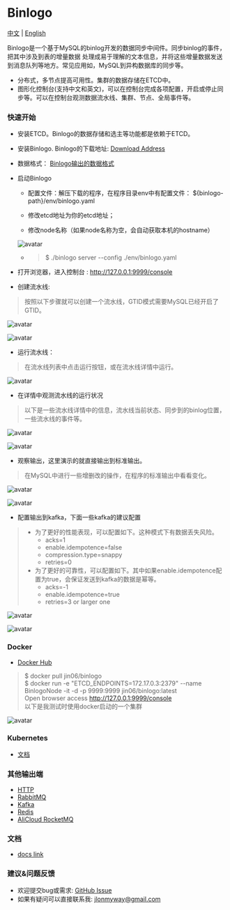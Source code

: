 Binlogo
=====================================
[中文](README_zh.md) | [English](README.md)

Binlogo是一个基于MySQL的binlog开发的数据同步中间件。同步binlog的事件，把其中涉及到表的增量数据
处理成易于理解的文本信息，并将这些增量数据发送到消息队列等地方。常见应用如，MySQL到异构数据库的同步等。

* 分布式，多节点提高可用性。集群的数据存储在ETCD中。
* 图形化控制台(支持中文和英文)，可以在控制台完成各项配置，开启或停止同步等。可以在控制台观测数据流水线、集群、节点、全局事件等。

### 快速开始

* 安装ETCD。Binlogo的数据存储和选主等功能都是依赖于ETCD。

* 安装Binlogo. Binlogo的下载地址: [Download Address](https://github.com/jin06/binlogo/releases)

* 数据格式： [Binlogo输出的数据格式](/docs/wiki/message-format.md)

* 启动Binlogo
  * 配置文件：解压下载的程序，在程序目录env中有配置文件： ${binlogo-path}/env/binlogo.yaml
    
  * 修改etcd地址为你的etcd地址；
    
  * 修改node名称（如果node名称为空，会自动获取本机的hostname）
    
  ![avatar](/docs/wiki/assets/pic/edit_config_step1.en.png)

  * > $ ./binlogo server --config ./env/binlogo.yaml

* 打开浏览器，进入控制台 : http://127.0.0.1:9999/console

* 创建流水线:

> 按照以下步骤就可以创建一个流水线，GTID模式需要MySQL已经开启了GTID。

![avatar](/docs/wiki/assets/pic/create_pipe_step1.en.png)

![avatar](/docs/wiki/assets/pic/create_pipe_step2.en.png)

* 运行流水线：

> 在流水线列表中点击运行按钮，或在流水线详情中运行。

![avatar](/docs/wiki/assets/pic/run_pipeline_step1.en.png)

* 在详情中观测流水线的运行状况

> 以下是一些流水线详情中的信息，流水线当前状态、同步到的binlog位置，一些流水线的事件等。


![avatar](/docs/wiki/assets/pic/pipeline_condition_step1.en.png)

![avatar](/docs/wiki/assets/pic/pipeline_condition_step2.en.png)

* 观察输出，这里演示的就直接输出到标准输出。

> 在MySQL中进行一些增删改的操作，在程序的标准输出中看看变化。

![avatar](/docs/wiki/assets/pic/output_step1.en.png)

![avatar](/docs/wiki/assets/pic/output_step2.en.png)

* 配置输出到kafka，下面一些kafka的建议配置

> * 为了更好的性能表现，可以配置如下。这种模式下有数据丢失风险。 
>   *  acks=1
>   *  enable.idempotence=false
>   *  compression.type=snappy
>   *  retries=0
> * 为了更好的可靠性，可以配置如下。其中如果enable.idempotence配置为true，会保证发送到kafka的数据是幂等。
>   * acks=-1
>   * enable.idempotence=true
>   * retries=3 or larger one

![avatar](/docs/wiki/assets/pic/output_kafka_step1.en.png)

![avatar](/docs/wiki/assets/pic/output_kafka_step2.en.png)

### Docker

- [Docker Hub](https://hub.docker.com/r/jin06/binlogo)

> $ docker pull jin06/binlogo
> </br>
> $ docker run -e "ETCD_ENDPOINTS=172.17.0.3:2379" --name BinlogoNode -it -d -p 9999:9999 jin06/binlogo:latest
> </br>
> Open browser access http://127.0.0.1:9999/console
> </br>
> 以下是我测试时使用docker启动的一个集群
>

![avatar](/docs/wiki/assets/pic/docker_step1.en.png)

### Kubernetes

- [文档](/docs/wiki/zh/instanll-kubernetes.md)

### 其他输出端

* [HTTP](/docs/wiki/zh/configure-http-output.md)
* [RabbitMQ](/docs/wiki/zh/configure-rabbitmq-outupt.md)
* [Kafka](/docs/wiki/zh/configure-kafka-output.md)
* [Redis](/docs/wiki/zh/configure-redis-outupt.md)
* [AliCloud RocketMQ](/docs/wiki/zh/configure-rocketmq-outupt.md)

### 文档

* [docs link](/docs/wiki)

### 建议&问题反馈
* 欢迎提交bug或需求: [GitHub Issue](https://github.com/jin06/binlogo/issues)
* 如果有疑问可以直接联系我: jlonmyway@gmail.com
